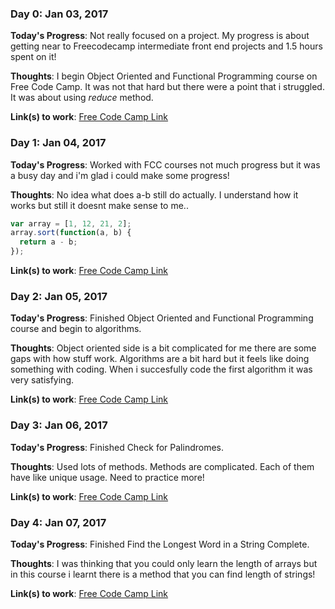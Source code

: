 <!--- # 100 Days Of Code - Log

### Day 0: February 30, 2016 (Example 1)
##### (delete me or comment me out)

**Today's Progress**: Fixed CSS, worked on canvas functionality for the app.

**Thoughts:** I really struggled with CSS, but, overall, I feel like I am slowly getting better at it. Canvas is still new for me, but I managed to figure out some basic functionality.

**Link to work:** [Calculator App](http://www.example.com)

--->

### Day 0: Jan 03, 2017 


**Today's Progress**: Not really focused on a project. My progress is about getting near to Freecodecamp intermediate front end projects and 1.5 hours spent on it!

**Thoughts**: I begin Object Oriented and Functional Programming course on Free Code Camp. It was not that hard but there were a point that i struggled. It was about using *reduce* method. 

**Link(s) to work**: [Free Code Camp Link](https://www.freecodecamp.com/mikailseremet)

### Day 1: Jan 04, 2017 


**Today's Progress**: Worked with FCC courses not much progress but it was a busy day and i'm glad i could make some progress!

**Thoughts**: No idea what does a-b still do actually. I understand how it works but still it doesnt make sense to me..

```javascript
var array = [1, 12, 21, 2];
array.sort(function(a, b) {
  return a - b;
});

```

**Link(s) to work**: [Free Code Camp Link](https://www.freecodecamp.com/mikailseremet) <!--- Have fun --->

### Day 2: Jan 05, 2017 


**Today's Progress**: Finished Object Oriented and Functional Programming course and begin to algorithms. 

**Thoughts**: Object oriented side is a bit complicated for me there are some gaps with how stuff work. Algorithms are a bit hard but it feels like doing something with coding. When i succesfully code the first algorithm it was very satisfying.   

**Link(s) to work**: [Free Code Camp Link](https://www.freecodecamp.com/mikailseremet) <!--- Have more fun --->


### Day 3: Jan 06, 2017 


**Today's Progress**: Finished Check for Palindromes.

**Thoughts**: Used lots of methods. Methods are complicated. Each of them have like unique usage. Need to practice more!   

**Link(s) to work**: [Free Code Camp Link](https://www.freecodecamp.com/mikailseremet) <!--- Have more fun --->


### Day 4: Jan 07, 2017 


**Today's Progress**: Finished Find the Longest Word in a String Complete.

**Thoughts**: I was thinking that you could only learn the length of arrays but in this course i learnt there is a method that you can find length of strings! 

**Link(s) to work**: [Free Code Camp Link](https://www.freecodecamp.com/mikailseremet) <!--- Have more fun --->






